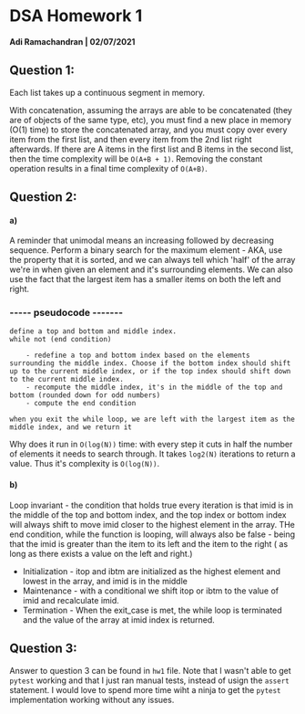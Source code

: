 # DSA Homework 1

#### Adi Ramachandran | 02/07/2021

## Question 1: 
Each list takes up a continuous segment in memory. 

With concatenation, assuming the arrays are able to be concatenated (they are of objects of the same type, etc),
you must find a new place in memory (O(1) time) to store the concatenated array, and you must copy over every item 
from the first list, and then every item from the 2nd list right afterwards. If there are A items in the first list 
and B items in the second list, then the time complexity will be `O(A+B + 1)`. Removing the constant operation results in a final time complexity of `O(A+B)`.   

## Question 2: 
#### a)
A reminder that unimodal means an increasing followed by decreasing sequence. 
Perform a binary search for the maximum element - AKA, use the property that it is sorted, and we can always tell which 'half' of the array we're in when given an element and it's surrounding elements. We can also use the fact that the largest item has a smaller items on both the left and right. 

### ----- pseudocode -------

```
define a top and bottom and middle index. 
while not (end condition)

    - redefine a top and bottom index based on the elements surrounding the middle index. Choose if the bottom index should shift up to the current middle index, or if the top index should shift down to the current middle index.
    - recompute the middle index, it's in the middle of the top and bottom (rounded down for odd numbers) 
    - compute the end condition

when you exit the while loop, we are left with the largest item as the middle index, and we return it
```

Why does it run in `O(log(N))` time: with every step it cuts in half the number of elements it needs to search through. It takes `log2(N)` iterations to return a value. Thus it's complexity is `O(log(N))`. 

#### b) 
Loop invariant - the condition that holds true every iteration is that imid is in the middle of the top and bottom index, and the top index or bottom index will always shift to move imid closer to the highest element in the array. THe end condition, while the function is looping, will always also be false - being that the imid is greater than the item to its left and the item to the right ( as long as there exists a value on the left and right.) 

- Initialization - itop and ibtm are initialized as the highest element and lowest in the array, and imid is in the middle
- Maintenance - with a conditional we shift itop or ibtm to the value of imid and recalculate imid. 
- Termination - When the exit_case is met, the while loop is terminated and the value of the array at imid index is returned. 

## Question 3: 
Answer to question 3 can be found in `hw1` file. Note that I wasn't able to get `pytest` working and that I just ran manual tests, instead of usign the `assert` statement. I would love to spend more time wiht a ninja to get the `pytest` implementation working without any issues. 